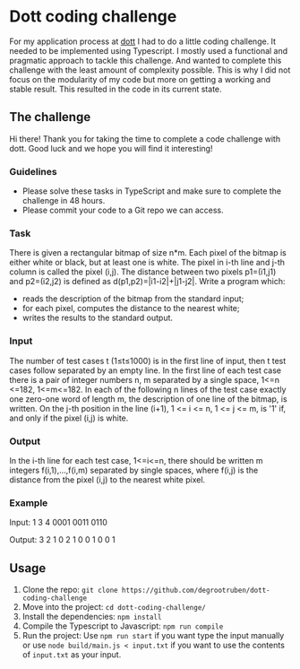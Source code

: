 # Dott coding challenge
For my application process at [dott](https://ridedott.com/) I had to do a little coding challenge. It needed to be implemented using Typescript. I mostly used a functional and pragmatic approach to tackle this challenge. And wanted to complete this challenge with the least amount of complexity possible. This is why I did not focus on the modularity of my code but more on getting a working and stable result. This resulted in the code in its current state.

## The challenge
Hi there! Thank you for taking the time to complete a code challenge with dott. Good luck and we hope you will find it interesting!

### Guidelines
- Please solve these tasks in TypeScript and make sure to complete the challenge in 48 hours.
- Please commit your code to a Git repo we can access.

### Task
There is given a rectangular bitmap of size n*m. Each pixel of the bitmap is either white or black, but at least one is white. The pixel in i-th line and j-th column is called the pixel (i,j). The distance between two pixels p1=(i1,j1) and p2=(i2,j2) is defined as d(p1,p2)=|i1-i2|+|j1-j2|. Write a program which:
- reads the description of the bitmap from the standard input;
- for each pixel, computes the distance to the nearest white;
- writes the results to the standard output.

### Input
The number of test cases t (1≤t≤1000) is in the first line of input, then t test cases follow separated by an empty line. In the first line of each test case there is a pair of integer numbers n, m separated by a single space, 1<=n <=182, 1<=m<=182. In each of the following n lines of the test case exactly one zero-one word of length m, the description of one line of the bitmap, is written. On the j-th position in the line (i+1), 1 <= i <= n, 1 <= j <= m, is '1' if, and only if the pixel (i,j) is white.

### Output
In the i-th line for each test case, 1<=i<=n, there should be written m integers f(i,1),...,f(i,m) separated by single spaces, where f(i,j) is the distance from the pixel (i,j) to the nearest white pixel.

### Example
Input:
1
3 4
0001
0011
0110

Output:
3 2 1 0
2 1 0 0
1 0 0 1

## Usage
1. Clone the repo:
`git clone https://github.com/degrootruben/dott-coding-challenge`
2. Move into the project:
`cd dott-coding-challenge/`
3. Install the dependencies:
`npm install`
4. Compile the Typescript to Javascript:
`npm run compile`
5. Run the project:
Use `npm run start` if you want type the input manually or use `node build/main.js < input.txt` if you want to use the contents of `input.txt` as your input.

